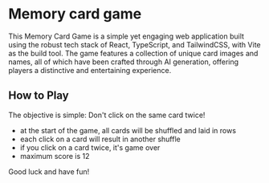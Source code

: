 # Memory card game

This Memory Card Game is a simple yet engaging web application built using the robust tech stack of React, TypeScript, and TailwindCSS, with Vite as the build tool. The game features a collection of unique card images and names, all of which have been crafted through AI generation, offering players a distinctive and entertaining experience.

## How to Play

The objective is simple: Don't click on the same card twice!

- at the start of the game, all cards will be shuffled and laid in rows
- each click on a card will result in another shuffle
- if you click on a card twice, it's game over
- maximum score is 12

Good luck and have fun!
